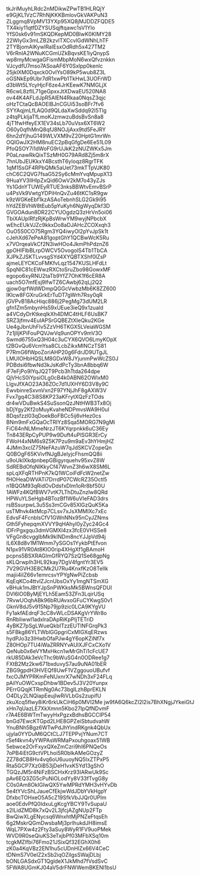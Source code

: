 tkJriMuyhLRdc2nMDikwZPwTB1HLRQjY
e9GjKL1VzC7RhNjKKKBmlovGkVAKPuN3
ZLggmq8VpMV13YXp95XQ8jMJDDZFQDE5
TX4kiy11qtfDZYSUSqjftqawc1sV1Ylo
YfS0sk6v91mSKQDKepMD0BlwK0KIMY28
22WIyGx3mLZB2kzvlTXCcvlGdWNhLhTF
2TYBjomAlKywlRaIEsxOdRdh5x427TM2
V6rRnIA2WNuKCGmUZkBqvsKE1iyQnypS
wp8myMcwgaGFismMbpMoN6wxQfvznkkn
VJcydfU7mso7ASoaAF6Y0Sxlpp0kenlc
25jklXM0Dqxck0OvIYsO89kP5wub8Z3L
oGSNkEp9Ubr7dR1xwPb1TkHwL3UOFrWD
d3bWt5LYcyHjcF6ze4JrKEewK7NMGLjX
R6cwL8zfIL71geGpxxJtXDwaEU520NA8
ov44K4AFLdJpR5AlEN4Rkaa0NqsZ3qjc
oHzTCtaQcBAOElBJnCGUi53soBFr7fv6
SYYAqjmLfLAQ0d9QLdaXwSddq92l5Tlg
z4tqPLkIjaTfLmoKJzmwzuBdsBvSn8a8
4jT1fwHfeyEX1EV34sLb70uVsx6XT6W2
O60y0qfhMnQ8qfJ8NOJjAxx9td5FeJRY
6hn2dYjhuG149WLVXM9vZ20HptG1mrWn
OQIGwJX2HM8nuEC2pBqGfgDe6Ee51L09
PfoQSOY7i1dWoFG9rUJkK2zNUZWKx5Jm
P0aLnawRkQixTSzMH0G79ARd8Zj5m8rX
7hnUbJEUKkxY4BcsthT6yIoqz8RgrTFK
1qM1SsGF4RPbQMk5aUet73mkTTpVJK80
chC6C2QVG7fsaG52Sy6cMmYvqMpupX13
9HuaYV3llHlpZxQid6OwV2kM7o43yZJs
Ys1GdnYTUWEyRTUE3nksBBWtvEmvBSrP
u4PsVk9VwtgYDPiHnQvZu46tKC1sR9gw
k9zWGKeEbf1kzASAoTebnhSLG2Gk9i95
hYdZEBVhW8tEub5pYuKyh6NgWyqDkf3D
GVGOAdun8DR22CYUOgdzQ3zHrVn5oi06
TbiXAUpIRfzRjKpBsWrwYM9wyjNPbcbX
wEhcEUkVJZc9kkxDo8aDJAHcZCOXxqh3
OuO5S0CO75Rgm3YQ4iwyOI2pYvJpSk1t
cJehXd67ePeA81goptGhY1QCBwWcK5Ru
x7VOrqeaVkCf2N3iwHOo4JkmPhPdznZ6
gpOHlFlbBLrpOWCV5OvogolS4Tb1TbCA
XJPkZJSKTLvvsgSYd4XYQBTXShf0lZsP
ajmeLEYCKCoFMKfvLqz1547KUSLHFdLt
SpqNIC81cEWwzRXCtoSruZbo98GowxMF
egopo6xyRNU2taTb9YfZ7OhK1f6cER8A
uach5O7mfEsj9lfwTZ6CAwbj62qLj2Q2
gjow0qrfWdWDmpQGGcVwbzMb6K8ZZ600
IKlcw8FGXruGrkErTuDT7gWrh7Rsy0qR
jGVPvB18AcHiqc886j2PegMg73dUM2LR
gfn1Zm5mbynHs59xUEue3ieQ9x1zuald
a4VCdyDrKtkeqlkXh4DMC4tHLF6UsBK7
SRZ3jfmv4EuIAPSrGQBEZtXIeQku2KGe
Ue4gJbnUhFlv5ZzVH6TKGX5LVeiaWGSM
7z1jlljKPiFouPQVJwVq9unOPYv9mV3O
Swmd6755xQ3H04c3uCYX6QVO6LmyKOpX
t2BGvQu6VcmYsa8CLcbZikxMlNCzTS81
P7RmG6fWpoZoriAHP20g6FdrJD9UTgJL
LMUIOHbHQSLM8GDxW8JYjunmPwWcZS0J
PDBdsi6fbwNd3kJsKdPcTy3bnA8bbq6W
iF7eFjPo9lYqJQ2T9Pcb3hTtda264dpe
QjVHcS0iYpsiOLg0cB4k0ABN62OWlxM0
LlgvJfXAO23A36ZOc7d1UXHY6D3V8y9C
EwvbinreSxvnVxn2F97YNjJhF8gAXW3V
Fvx7gq4C3i8S8KP23aKFrytXQzFzTOds
dr4wVDuBwkS4SuSsonQzJNtHWB3Tx8Oj
bDjYgy2Kf2oMuyKvaheNDPmvsWA9H0uI
8Dqsfzzl03qDoekBoFBCc5ij6vHez0cs
BNm9mFxGQaOcTRIYz8Sqa5MORG7N9gMi
FiC64nNLMmeNrzJT6KYqrpnkk6uC36Ey
Tn843ERpCyPUP9w9Duft4uPlSGR3ErCy
FWoH4xNM6s9Z5K7Pzu9m9aEv3hYHmjHZ
4JMm3xclZ75NeFAzuW7qJdSKCVZopeQn
Q0BOgF65KVivfNJgBJelyjcFhsmQQ8ii
u9oUklXkdpnbepGBigyrquehv95xvZ8W
SdREBdOfqNlKkyCf47WvnZ3h6wX8SM6L
spLqXFqRTHPnK7kQ1WCoiFdFcW2netZw
fHOHeaDWVATi7DrrdP07CWcRZ35Octl5
n1BQGM93qRidOvDdsfxDlm1oRr8bf50U
1AWFz4KQfBWV7vtK7LThDtuZnzlw8QRd
HPWuYLSeHgb4BTozBf1W6uVIeFAD3drs
rsBSsurpwL3u5Ss3mCGv85XlGzQuK5Ka
usTMhvk4ktMcp7CLsv7xJsXMMlXc7xEc
EdvsF4FcnblsCfV1GWnNNx95nCyJZNms
Gth5FyhepqmXVVY9qHAhyl0yZyc24Gc4
lDFrPgxgqu3dmVGMXl4zx3fcE0VHSSe8
VFgGn8cvgglbMk9kINDm8ncYJJpVd94j
IL6X8d8v1M1Wmm7ySGOs1YykbPtEfvon
N1px91VR0At8KIO0rip4XHgXf1gBAmoH
pcpns5BSXRAGImGfRYQ7SzQ1Se68gpNg
sKLQrwpIh3HL92kay7DgV4fgntYr3EV5
7V29GVH3E8CMk2U7Ru4KnxfKzO8TeIlk
majii4iIZ66v1emrcsvYPYgNwPiZcbsb
KqEqKCo4ttvlZJcnUbsOxYy1mgNTSmXG
vBHuk1mJBtYJpSnPWKksMk5BWnsQFDUI
DVI6lO0ByMjEYLh5Eam53ZFn3LqirUSq
7RvwUOqhABk96bRUAvxoGFuCYKwgS0v1
GknV8dJ5v915Np79jp9zic0LCA9KYgVU
Fy1akfAEdrqF3cC8vWLcDSAKgVrYWr8o
RnRbIiwwI1adxlraDApRiKpPIjTETriD
4yBKZ7pSgLWueQkbITzzEUTlNFGrqPk3
s5FBkg86YLTWblGGpgriCxMIGXqERzws
hydPJo3z3IHwbOfaPJw4gY6opKZiNf7x
Z80HOp7TU4iWaZRRNYvAUlXJFCxCXo1V
QeNub0x6eVYMxHkcn1wMrGhTi1cFcUE7
rkU85DAk3eVcThc9bWuSG4n0ODRee1g7
FXtB2Mz2kw671bxduvyS7au9uNA01bER
ZBG9gpdH3HVEQf8UwF1VZggouoUBufvf
fxcOJMYPRKmFeNUxnrX7wNDh3xF24FLq
pAilYuOWCxspDhbw1BDev5J3V20Yunpx
PErrGQqjKTRmNg0Ac73bglLzhBprEKLN
O4DLy2LNQiapEeujIwRiVLbGs2zupifU
zkuXcq5flwy8iKr6rkUkCiH6p0MVI2Me
jw9fA6Q6kcZI2l2is7BhXNgjJYkeiGtJ
xHn7qUazLE7XkXmnn5Kbo27IpQfNDvmF
r7A4E6BWTmTwyyHxPgzxBdhsBGCCIP54
bnGd7EwcKTGpd2LHE8GPZeiSbtudvahW
YnuBNh5Bgz6WTwPdJhYindRKgnk4QbUx
ujyIa0YYDuM6QCtCLJ7TEPPvjYNum7CT
rSef4kvn4yYWPAsWRMaPxouhgoax51WB
5ebwce2OrFxyxQXeZmCzri9hI6PNQeOs
7oPB4iEtG9ctVPLhoi5R0blkAMeGOzyZ
ZZ78dCB8Hv4vq6oU6uuoyNQ5IxZTPxP5
Rta5GCP7Xz0iB53jDeH1vxK5Yd13gShO
TGQzJM5r4NiFzBSCHxKrz93IARwUk9Sc
pAv6EQ3ZG5cPuNiOLodYy8V33fTvgG8y
C0s0Am8OkIGIwQX5YwMPRdYMH3vHYvDb
5e4tYVcShLJaueCfEkjwWdJDbYVkHgpY
DfxbcTOHxeO5A5cZ19SfkVbJJQr0UPIm
aoe0EdvPfQ0IdxuLgKcgYBCY9TvSupaU
s2ILidZMD8k7xQv2L3jfcjAZgNUp2FTp
BwQiwXLgENycsq6WnxhtMjPNZeFtqsEh
6g2MskrQGmDwsbaMj3prlhukdJH8imsE
WqL7PXw4z2Fty3aSuy8WyR1FV9uoPMek
WVD9R0seQiuKS3eTxjbPf03MFbXSq10m
tcgkMZlfbi76Fmo21JSixQf32EGhX0h6
zK0a4KqVBz2EN1hu5cUDnHlZx66V4CeC
tDNmS7V0eIZ2xSb2iqOZilgsSWajDLbj
bONLGASdxGT1QgldeX1JkMhd7fVsdSvC
5FWA8UGmKJ04aV5drFNWWemBKENl1bsU
